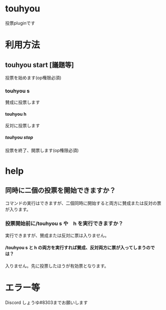 # touhyou
投票pluginです

# 利用方法

## touhyou start [議題等]
投票を始めます(op権限必須)

### touhyou s
賛成に投票します

#### touhyou h
反対に投票します

##### touhyou stop

投票を終了、開票します(op権限必須)

# help

## 同時に二個の投票を開始できますか？

コマンドの実行はできますが、二個同時に開始すると両方に賛成または反対の票が入ります。

### 投票開始前に/touhyou s や　h を実行できますか？

実行できますが、賛成または反対に票は入りません。

#### /touhyou s と h の両方を実行すれば賛成、反対両方に票が入ってしまうのでは？

入りません。先に投票したほうが有効票となります。

# エラー等

Discord しょうゆ#8303までお願いします
